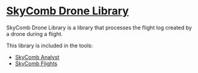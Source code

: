 # [SkyComb Drone Library](https://github.com/PhilipQuirke/SkyCombDroneLibrary/) 

SkyComb Drone Library is a library that processes the flight log created by a drone during a flight.

This library is included in the tools:
- [SkyComb Analyst](https://github.com/PhilipQuirke/SkyCombAnalyst/) 
- [SkyComb Flights](https://github.com/PhilipQuirke/SkyCombFlights/)
